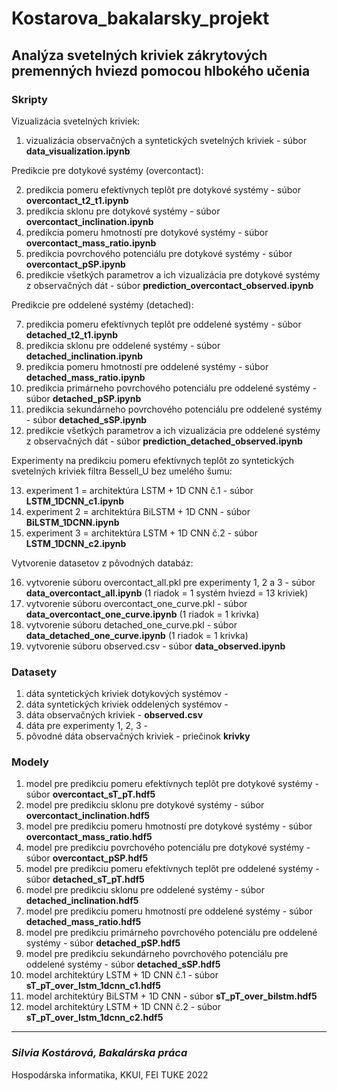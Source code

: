 # Kostarova_bakalarsky_projekt

## Analýza svetelných kriviek zákrytových premenných hviezd pomocou hlbokého učenia

### Skripty

Vizualizácia svetelných kriviek:
1. vizualizácia observačných a syntetických svetelných kriviek - súbor **data_visualization.ipynb**

Predikcie pre dotykové systémy (overcontact):

2. predikcia pomeru efektívnych teplôt pre dotykové systémy - súbor **overcontact_t2_t1.ipynb** 
3. predikcia sklonu pre dotykové systémy - súbor **overcontact_inclination.ipynb**
4. predikcia pomeru hmotností pre dotykové systémy - súbor **overcontact_mass_ratio.ipynb**
5. predikcia povrchového potenciálu pre dotykové systémy - súbor **overcontact_pSP.ipynb**
6. predikcie všetkých parametrov a ich vizualizácia pre dotykové systémy z observačných dát - súbor **prediction_overcontact_observed.ipynb**

Predikcie pre oddelené systémy (detached):

7. predikcia pomeru efektívnych teplôt pre oddelené systémy - súbor **detached_t2_t1.ipynb**
8. predikcia sklonu pre oddelené systémy - súbor **detached_inclination.ipynb**
9. predikcia pomeru hmotností pre oddelené systémy - súbor **detached_mass_ratio.ipynb**
10. predikcia primárneho povrchového potenciálu pre oddelené systémy - súbor **detached_pSP.ipynb**
11. predikcia sekundárneho povrchového potenciálu pre oddelené systémy - súbor **detached_sSP.ipynb**
12. predikcie všetkých parametrov a ich vizualizácia pre oddelené systémy z observačných dát - súbor **prediction_detached_observed.ipynb**

Experimenty na predikciu pomeru efektívnych teplôt zo syntetických svetelných kriviek filtra Bessell_U bez umelého šumu:

13. experiment 1 = architektúra LSTM + 1D CNN č.1 - súbor **LSTM_1DCNN_c1.ipynb**
14. experiment 2 = architektúra BiLSTM + 1D CNN - súbor **BiLSTM_1DCNN.ipynb**
15. experiment 3 = architektúra LSTM + 1D CNN č.2 - súbor **LSTM_1DCNN_c2.ipynb**

Vytvorenie datasetov z pôvodných databáz:

16. vytvorenie súboru overcontact_all.pkl pre experimenty 1, 2 a 3 - súbor **data_overcontact_all.ipynb** (1 riadok = 1 systém hviezd = 13 kriviek)
17. vytvorenie súboru overcontact_one_curve.pkl - súbor **data_overcontact_one_curve.ipynb** (1 riadok = 1 krivka)
18. vytvorenie súboru detached_one_curve.pkl - súbor **data_detached_one_curve.ipynb** (1 riadok = 1 krivka)
19. vytvorenie súboru observed.csv - súbor **data_observed.ipynb**

### Datasety

1. dáta syntetických kriviek dotykových systémov - 
2. dáta syntetických kriviek oddelených systémov -
3. dáta observačných kriviek - **observed.csv**
4. dáta pre experimenty 1, 2, 3 - 
5. pôvodné dáta observačných kriviek - priečinok **krivky**


### Modely

1. model pre predikciu pomeru efektívnych teplôt pre dotykové systémy - súbor **overcontact_sT_pT.hdf5** 
2. model pre predikciu sklonu pre dotykové systémy - súbor **overcontact_inclination.hdf5**
3. model pre predikciu pomeru hmotností pre dotykové systémy - súbor **overcontact_mass_ratio.hdf5**
4. model pre predikciu povrchového potenciálu pre dotykové systémy - súbor **overcontact_pSP.hdf5**
5. model pre predikciu pomeru efektívnych teplôt pre oddelené systémy - súbor **detached_sT_pT.hdf5**
6. model pre predikciu sklonu pre oddelené systémy - súbor **detached_inclination.hdf5**
7. model pre predikciu pomeru hmotností pre oddelené systémy - súbor **detached_mass_ratio.hdf5**
8. model pre predikciu primárneho povrchového potenciálu pre oddelené systémy - súbor **detached_pSP.hdf5**
9. model pre predikciu sekundárneho povrchového potenciálu pre oddelené systémy - súbor **detached_sSP.hdf5**
10. model architektúry LSTM + 1D CNN č.1 - súbor **sT_pT_over_lstm_1dcnn_c1.hdf5**
11. model architektúry BiLSTM + 1D CNN - súbor **sT_pT_over_bilstm.hdf5**
12. model architektúry LSTM + 1D CNN č.2 - súbor **sT_pT_over_lstm_1dcnn_c2.hdf5**

---
### *Silvia Kostárová, Bakalárska práca* 

Hospodárska informatika, KKUI, FEI TUKE 2022
